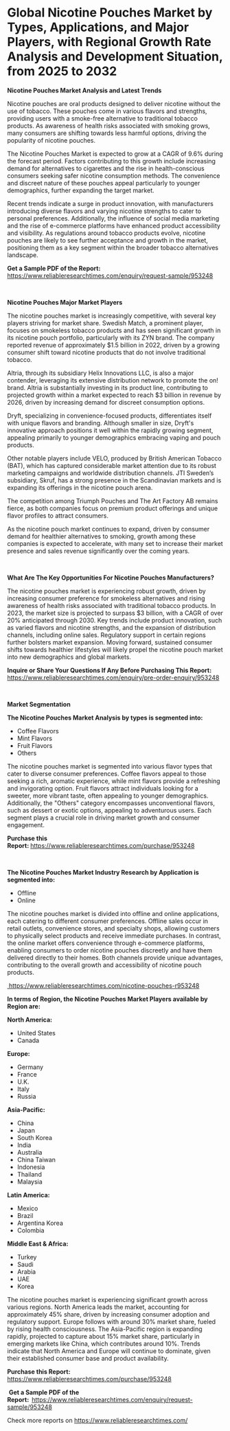 <p><h1>Global Nicotine Pouches Market by Types, Applications, and Major Players, with Regional Growth Rate Analysis and Development Situation, from 2025 to 2032</h1></p><p><strong>Nicotine Pouches Market Analysis and Latest Trends</strong></p>
<p><p>Nicotine pouches are oral products designed to deliver nicotine without the use of tobacco. These pouches come in various flavors and strengths, providing users with a smoke-free alternative to traditional tobacco products. As awareness of health risks associated with smoking grows, many consumers are shifting towards less harmful options, driving the popularity of nicotine pouches.</p><p>The Nicotine Pouches Market is expected to grow at a CAGR of 9.6% during the forecast period. Factors contributing to this growth include increasing demand for alternatives to cigarettes and the rise in health-conscious consumers seeking safer nicotine consumption methods. The convenience and discreet nature of these pouches appeal particularly to younger demographics, further expanding the target market.</p><p>Recent trends indicate a surge in product innovation, with manufacturers introducing diverse flavors and varying nicotine strengths to cater to personal preferences. Additionally, the influence of social media marketing and the rise of e-commerce platforms have enhanced product accessibility and visibility. As regulations around tobacco products evolve, nicotine pouches are likely to see further acceptance and growth in the market, positioning them as a key segment within the broader tobacco alternatives landscape.</p></p>
<p><strong>Get a Sample PDF of the Report:&nbsp;</strong> <a href="https://www.reliableresearchtimes.com/enquiry/request-sample/953248?utm_campaign=3167&utm_medium=2&utm_source=Github&utm_content=ia&utm_term=05042025&utm_id=nicotine-pouches">https://www.reliableresearchtimes.com/enquiry/request-sample/953248</a></p>
<p>&nbsp;</p>
<p><strong>Nicotine Pouches Major Market Players</strong></p>
<p><p>The nicotine pouches market is increasingly competitive, with several key players striving for market share. Swedish Match, a prominent player, focuses on smokeless tobacco products and has seen significant growth in its nicotine pouch portfolio, particularly with its ZYN brand. The company reported revenue of approximately $1.5 billion in 2022, driven by a growing consumer shift toward nicotine products that do not involve traditional tobacco.</p><p>Altria, through its subsidiary Helix Innovations LLC, is also a major contender, leveraging its extensive distribution network to promote the on! brand. Altria is substantially investing in its product line, contributing to projected growth within a market expected to reach $3 billion in revenue by 2026, driven by increasing demand for discreet consumption options.</p><p>Dryft, specializing in convenience-focused products, differentiates itself with unique flavors and branding. Although smaller in size, Dryft's innovative approach positions it well within the rapidly growing segment, appealing primarily to younger demographics embracing vaping and pouch products.</p><p>Other notable players include VELO, produced by British American Tobacco (BAT), which has captured considerable market attention due to its robust marketing campaigns and worldwide distribution channels. JTI Sweden’s subsidiary, Skruf, has a strong presence in the Scandinavian markets and is expanding its offerings in the nicotine pouch arena.</p><p>The competition among Triumph Pouches and The Art Factory AB remains fierce, as both companies focus on premium product offerings and unique flavor profiles to attract consumers. </p><p>As the nicotine pouch market continues to expand, driven by consumer demand for healthier alternatives to smoking, growth among these companies is expected to accelerate, with many set to increase their market presence and sales revenue significantly over the coming years.</p></p>
<p>&nbsp;</p>
<p><strong>What Are The Key Opportunities For Nicotine Pouches Manufacturers?</strong></p>
<p><p>The nicotine pouches market is experiencing robust growth, driven by increasing consumer preference for smokeless alternatives and rising awareness of health risks associated with traditional tobacco products. In 2023, the market size is projected to surpass $3 billion, with a CAGR of over 20% anticipated through 2030. Key trends include product innovation, such as varied flavors and nicotine strengths, and the expansion of distribution channels, including online sales. Regulatory support in certain regions further bolsters market expansion. Moving forward, sustained consumer shifts towards healthier lifestyles will likely propel the nicotine pouch market into new demographics and global markets.</p></p>
<p><strong>Inquire or Share Your Questions If Any Before Purchasing This Report:</strong> <a href="https://www.reliableresearchtimes.com/enquiry/pre-order-enquiry/953248?utm_campaign=3167&utm_medium=2&utm_source=Github&utm_content=ia&utm_term=05042025&utm_id=nicotine-pouches">https://www.reliableresearchtimes.com/enquiry/pre-order-enquiry/953248</a></p>
<p>&nbsp;</p>
<p><strong>Market Segmentation</strong></p>
<p><strong>The Nicotine Pouches Market Analysis by types is segmented into:</strong></p>
<p><ul><li>Coffee Flavors</li><li>Mint Flavors</li><li>Fruit Flavors</li><li>Others</li></ul></p>
<p><p>The nicotine pouches market is segmented into various flavor types that cater to diverse consumer preferences. Coffee flavors appeal to those seeking a rich, aromatic experience, while mint flavors provide a refreshing and invigorating option. Fruit flavors attract individuals looking for a sweeter, more vibrant taste, often appealing to younger demographics. Additionally, the "Others" category encompasses unconventional flavors, such as dessert or exotic options, appealing to adventurous users. Each segment plays a crucial role in driving market growth and consumer engagement.</p></p>
<p><strong>Purchase this Report:&nbsp;</strong><a href="https://www.reliableresearchtimes.com/purchase/953248?utm_campaign=3167&utm_medium=2&utm_source=Github&utm_content=ia&utm_term=05042025&utm_id=nicotine-pouches">https://www.reliableresearchtimes.com/purchase/953248</a></p>
<p>&nbsp;</p>
<p><strong>The Nicotine Pouches Market Industry Research by Application is segmented into:</strong></p>
<p><ul><li>Offline</li><li>Online</li></ul></p>
<p><p>The nicotine pouches market is divided into offline and online applications, each catering to different consumer preferences. Offline sales occur in retail outlets, convenience stores, and specialty shops, allowing customers to physically select products and receive immediate purchases. In contrast, the online market offers convenience through e-commerce platforms, enabling consumers to order nicotine pouches discreetly and have them delivered directly to their homes. Both channels provide unique advantages, contributing to the overall growth and accessibility of nicotine pouch products.</p></p>
<p><a href="https://www.reliableresearchtimes.com/nicotine-pouches-r953248?utm_campaign=3167&utm_medium=2&utm_source=Github&utm_content=ia&utm_term=05042025&utm_id=nicotine-pouches">&nbsp;https://www.reliableresearchtimes.com/nicotine-pouches-r953248</a></p>
<p><strong>In terms of Region, the Nicotine Pouches Market Players available by Region are:</strong></p>
<p>
    <p> <strong> North America: </strong>
        <ul>
            <li>United States</li>
            <li>Canada</li>
        </ul>
        </p> 
    <p> <strong> Europe: </strong>
        <ul>
            <li>Germany</li>
            <li>France</li>
            <li>U.K.</li>
            <li>Italy</li>
            <li>Russia</li>
        </ul>
        </p> 
    <p> <strong> Asia-Pacific: </strong>
        <ul>
            <li>China</li>
            <li>Japan</li>
            <li>South Korea</li>
            <li>India</li>
            <li>Australia</li>
            <li>China Taiwan</li>
            <li>Indonesia</li>
            <li>Thailand</li>
            <li>Malaysia</li>
        </ul>
        </p> 
    <p> <strong> Latin America: </strong>
        <ul>
            <li>Mexico</li>
            <li>Brazil</li>
            <li>Argentina Korea</li>
            <li>Colombia</li>
        </ul>
        </p> 
    <p> <strong> Middle East & Africa: </strong>
        <ul>
            <li>Turkey</li>
            <li>Saudi</li>
            <li>Arabia</li>
            <li>UAE</li>
            <li>Korea</li>
        </ul>
    </p>
    </p>
<p><p>The nicotine pouches market is experiencing significant growth across various regions. North America leads the market, accounting for approximately 45% share, driven by increasing consumer adoption and regulatory support. Europe follows with around 30% market share, fueled by rising health consciousness. The Asia-Pacific region is expanding rapidly, projected to capture about 15% market share, particularly in emerging markets like China, which contributes around 10%. Trends indicate that North America and Europe will continue to dominate, given their established consumer base and product availability.</p></p>
<p><strong>Purchase this Report: </strong><a href="https://www.reliableresearchtimes.com/purchase/953248?utm_campaign=3167&utm_medium=2&utm_source=Github&utm_content=ia&utm_term=05042025&utm_id=nicotine-pouches">https://www.reliableresearchtimes.com/purchase/953248</a></p>
<p>&nbsp;<strong>Get a Sample PDF of the Report:&nbsp;&nbsp;</strong><a href="https://www.reliableresearchtimes.com/enquiry/request-sample/953248?utm_campaign=3167&utm_medium=2&utm_source=Github&utm_content=ia&utm_term=05042025&utm_id=nicotine-pouches">https://www.reliableresearchtimes.com/enquiry/request-sample/953248</a></p>
<p><strong></strong></p>
<p>Check more reports on <a href="https://www.reliableresearchtimes.com/?utm_campaign=3167&utm_medium=2&utm_source=Github&utm_content=ia&utm_term=05042025&utm_id=nicotine-pouches">https://www.reliableresearchtimes.com/</a></p>